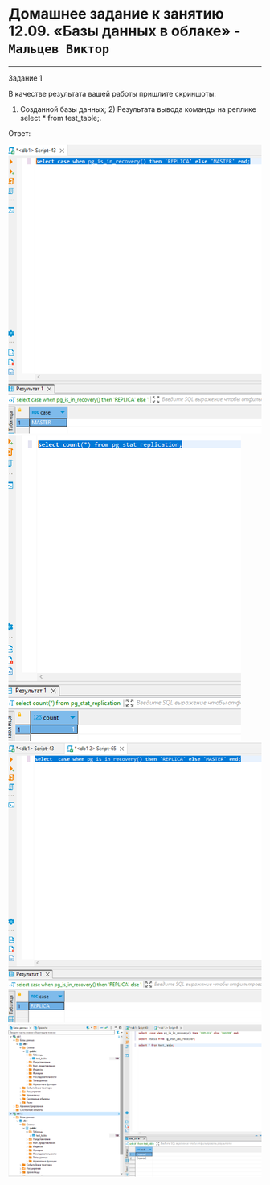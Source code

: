 # Домашнее задание к занятию 12.09. «Базы данных в облаке» - `Мальцев Виктор`

---

Задание 1

В качестве результата вашей работы пришлите скриншоты:

1) Созданной базы данных; 2) Результата вывода команды на реплике select * from test_table;.

Ответ:

![alt text](https://github.com/vmmaltsev/screenshot2/blob/main/Screenshot_42.png)
![alt text](https://github.com/vmmaltsev/screenshot2/blob/main/Screenshot_43.png)
![alt text](https://github.com/vmmaltsev/screenshot2/blob/main/Screenshot_44.png)
![alt text](https://github.com/vmmaltsev/screenshot2/blob/main/Screenshot_45.png)



